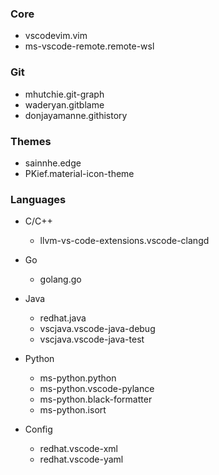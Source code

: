 ### Core
- vscodevim.vim
- ms-vscode-remote.remote-wsl

### Git
- mhutchie.git-graph
- waderyan.gitblame
- donjayamanne.githistory

### Themes
- sainnhe.edge
- PKief.material-icon-theme

### Languages
- C/C++
    - llvm-vs-code-extensions.vscode-clangd

- Go
    - golang.go

- Java
    - redhat.java
    - vscjava.vscode-java-debug
    - vscjava.vscode-java-test

- Python
    - ms-python.python
    - ms-python.vscode-pylance
    - ms-python.black-formatter
    - ms-python.isort

- Config
    - redhat.vscode-xml
    - redhat.vscode-yaml
